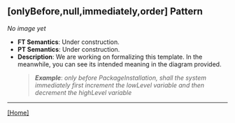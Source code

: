## [onlyBefore,null,immediately,order] Pattern
_No image yet_
 * **FT Semantics**: Under construction.
 * **PT Semantics**: Under construction.
 * **Description**: We are working on formalizing this template. In the meanwhile, you can see its intended meaning in the diagram provided.
   > **_Example_**: _only before PackageInstallation,   shall the system  immediately first  increment the lowLevel variable and then  decrement the highLevel variable_   
***
[[Home]](../semantics.md)